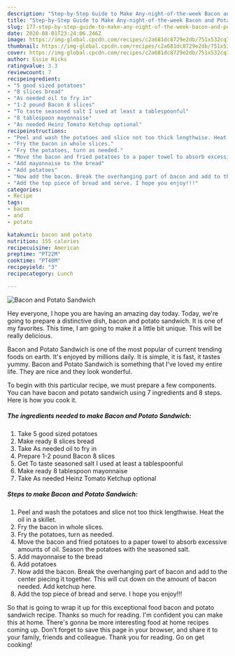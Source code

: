 ```yaml
---
description: "Step-by-Step Guide to Make Any-night-of-the-week Bacon and Potato Sandwich"
title: "Step-by-Step Guide to Make Any-night-of-the-week Bacon and Potato Sandwich"
slug: 177-step-by-step-guide-to-make-any-night-of-the-week-bacon-and-potato-sandwich
date: 2020-08-01T23:24:06.246Z
image: https://img-global.cpcdn.com/recipes/c2a681dc8729e2db/751x532cq70/bacon-and-potato-sandwich-recipe-main-photo.jpg
thumbnail: https://img-global.cpcdn.com/recipes/c2a681dc8729e2db/751x532cq70/bacon-and-potato-sandwich-recipe-main-photo.jpg
cover: https://img-global.cpcdn.com/recipes/c2a681dc8729e2db/751x532cq70/bacon-and-potato-sandwich-recipe-main-photo.jpg
author: Essie Hicks
ratingvalue: 3.3
reviewcount: 7
recipeingredient:
- "5 good sized potatoes"
- "8 slices bread"
- "As needed oil to fry in"
- "1-2 pound Bacon 8 slices"
- "To taste seasoned salt I used at least a tablespoonful"
- "8 tablespoon mayonnaise"
- "As needed Heinz Tomato Ketchup optional"
recipeinstructions:
- "Peel and wash the potatoes and slice not too thick lengthwise. Heat the oil in a skillet."
- "Fry the bacon in whole slices."
- "Fry the potatoes, turn as needed."
- "Move the bacon and fried potatoes to a paper towel to absorb excessive amounts of oil. Season the potatoes with the seasoned salt."
- "Add mayonnaise to the bread"
- "Add potatoes"
- "Now add the bacon. Break the overhanging part of bacon and add to the center piecing it together. This will cut down on the amount of bacon needed. Add ketchup here."
- "Add the top piece of bread and serve. I hope you enjoy!!!"
categories:
- Recipe
tags:
- bacon
- and
- potato

katakunci: bacon and potato 
nutrition: 155 calories
recipecuisine: American
preptime: "PT22M"
cooktime: "PT40M"
recipeyield: "3"
recipecategory: Lunch

---
```



![Bacon and Potato Sandwich](https://img-global.cpcdn.com/recipes/c2a681dc8729e2db/751x532cq70/bacon-and-potato-sandwich-recipe-main-photo.jpg)

Hey everyone, I hope you are having an amazing day today. Today, we're going to prepare a distinctive dish, bacon and potato sandwich. It is one of my favorites. This time, I am going to make it a little bit unique. This will be really delicious.

Bacon and Potato Sandwich is one of the most popular of current trending foods on earth. It's enjoyed by millions daily. It is simple, it is fast, it tastes yummy. Bacon and Potato Sandwich is something that I've loved my entire life. They are nice and they look wonderful.




To begin with this particular recipe, we must prepare a few components. You can have bacon and potato sandwich using 7 ingredients and 8 steps. Here is how you cook it.

<!--inarticleads1-->

##### The ingredients needed to make Bacon and Potato Sandwich:

1. Take 5 good sized potatoes
1. Make ready 8 slices bread
1. Take As needed oil to fry in
1. Prepare 1-2 pound Bacon 8 slices
1. Get To taste seasoned salt I used at least a tablespoonful
1. Make ready 8 tablespoon mayonnaise
1. Take As needed Heinz Tomato Ketchup optional




<!--inarticleads2-->

##### Steps to make Bacon and Potato Sandwich:

1. Peel and wash the potatoes and slice not too thick lengthwise. Heat the oil in a skillet.
1. Fry the bacon in whole slices.
1. Fry the potatoes, turn as needed.
1. Move the bacon and fried potatoes to a paper towel to absorb excessive amounts of oil. Season the potatoes with the seasoned salt.
1. Add mayonnaise to the bread
1. Add potatoes
1. Now add the bacon. Break the overhanging part of bacon and add to the center piecing it together. This will cut down on the amount of bacon needed. Add ketchup here.
1. Add the top piece of bread and serve. I hope you enjoy!!!




So that is going to wrap it up for this exceptional food bacon and potato sandwich recipe. Thanks so much for reading. I'm confident you can make this at home. There's gonna be more interesting food at home recipes coming up. Don't forget to save this page in your browser, and share it to your family, friends and colleague. Thank you for reading. Go on get cooking!
